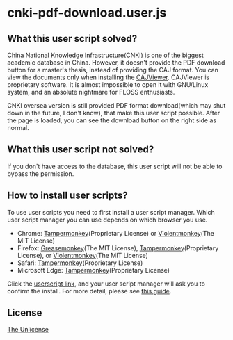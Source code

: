# cnki-pdf-download.user.js

## What this user script solved?

China National Knowledge Infrastructure(CNKI) is one of the biggest academic database in China. However, it doesn't provide the PDF download button for a master's thesis, instead of providing the CAJ format. You can view the documents only when installing the [CAJViewer](http://cajviewer.cnki.net/). CAJViewer is proprietary software. It is almost impossible to open it with GNU/Linux system, and an absolute nightmare for FLOSS enthusiasts.

CNKI oversea version is still provided PDF format download(which may shut down in the future, I don't know), that make this user script possible. After the page is loaded, you can see the download button on the right side as normal. 

## What this user script not solved?

If you don't have access to the database, this user script will not be able to bypass the permission.

## How to install user scripts?

To use user scripts you need to first install a user script manager. Which user script manager you can use depends on which browser you use.
- Chrome: [Tampermonkey](https://chrome.google.com/webstore/detail/tampermonkey/dhdgffkkebhmkfjojejmpbldmpobfkfo)(Proprietary License) or [Violentmonkey](https://chrome.google.com/webstore/detail/violent-monkey/jinjaccalgkegednnccohejagnlnfdag)(The MIT License)
- Firefox: [Greasemonkey](https://addons.mozilla.org/firefox/addon/greasemonkey/)(The MIT License), [Tampermonkey](https://addons.mozilla.org/firefox/addon/tampermonkey/)(Proprietary License), or [Violentmonkey](https://addons.mozilla.org/firefox/addon/violentmonkey/)(The MIT License)
- Safari: [Tampermonkey](http://tampermonkey.net/?browser=safari)(Proprietary License)
- Microsoft Edge: [Tampermonkey](https://www.microsoft.com/store/p/tampermonkey/9nblggh5162s)(Proprietary License)

Click the [userscript link](https://tomcat.one/git/tom/cnki-pdf-download.user.js/raw/branch/master/cnki-pdf-download.user.js), and your user script manager will ask you to confirm the install. For more detail, please see [this guide](https://greasyfork.org/en/help/installing-user-scripts). 

## License
[The Unlicense](LICENSE)
